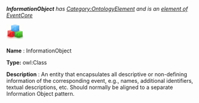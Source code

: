 ___InformationObject__ 
 has
 [Category:OntologyElement](../../Category/OntologyElement "Category:OntologyElement") 
 and is an
 [element of](../../Property/ElementOf "Property:ElementOf") 
[EventCore](../../Submissions/EventCore "Submissions:EventCore")_




  





[![Class](../images/thumb/2/27/Class.gif/45px-Class.gif)](../../Image/Class.gif "Class")


__Name__ 
 : InformationObject
 



__Type:__ 
 owl:Class
 



__Description__ 
 : An entity that encapsulates all descriptive or non-defining information of the corresponding event, e.g., names, additional identifiers, textual descriptions, etc. Should normally be aligned to a separate Information Object pattern.